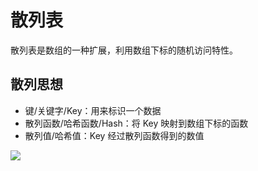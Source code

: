 # 散列表

散列表是数组的一种扩展，利用数组下标的随机访问特性。

## 散列思想

* 键/关键字/Key：用来标识一个数据
* 散列函数/哈希函数/Hash：将 Key 映射到数组下标的函数
* 散列值/哈希值：Key 经过散列函数得到的数值

![](https://static001.geekbang.org/resource/image/92/73/92c89a57e21f49d2f14f4424343a2773.jpg)
